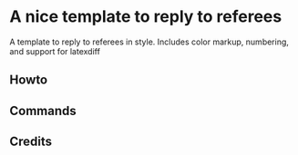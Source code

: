 # A nice template to reply to referees

A template to reply to referees in style. Includes color markup, numbering, and support for latexdiff

## Howto

## Commands

## Credits
